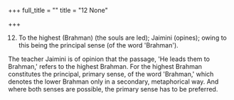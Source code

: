 +++
full_title = ""
title = "12 None"

+++


12. To the highest (Brahman) (the souls are led); Jaimini (opines); owing to this being the principal sense (of the word 'Brahman').

The teacher Jaimini is of opinion that the passage, 'He leads them to Brahman,' refers to the highest Brahman. For the highest Brahman constitutes the principal, primary sense, of the word 'Brahman,' which denotes the lower Brahman only in a secondary, metaphorical way. And where both senses are possible, the primary sense has to be preferred.

